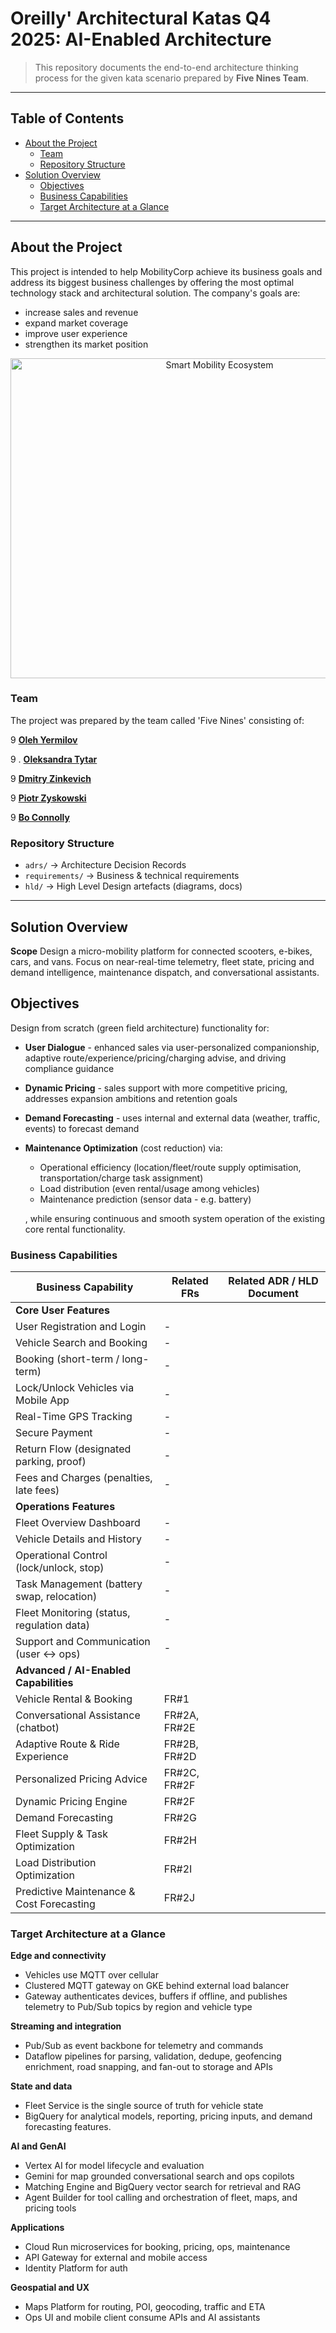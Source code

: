 # Oreilly' Architectural Katas Q4 2025: AI-Enabled Architecture
> This repository documents the end-to-end architecture thinking process for the given kata scenario prepared by **Five Nines Team**.

---
## Table of Contents

- [About the Project](#about-the-project)
  - [Team](#team)
  - [Repository Structure](#repository-structure)
- [Solution Overview](#solution-overview)
  - [Objectives](#objectives)
  - [Business Capabilities](#business-capabilities)
  - [Target Architecture at a Glance](#target-architecture-at-a-glance)

---
## About the Project

This project is intended to help MobilityCorp achieve its business goals and address its biggest business challenges by offering the most optimal technology stack and architectural solution. The company's goals are: 
- increase sales and revenue
- expand market coverage
- improve user experience
- strengthen its market position

<p align="center">
  <img width="653" height="512" alt="Smart Mobility Ecosystem" src="https://github.com/user-attachments/assets/782d6c68-edf7-4071-a86c-b9467cf36390">
</p>

### Team

The project was prepared by the team called 'Five Nines' consisting of:

9 **[Oleh Yermilov](https://www.linkedin.com/in/oleg-yermilov-49a389113/)**

9 . **[Oleksandra Tytar](https://www.linkedin.com/in/otytar/)**

9 **[Dmitry Zinkevich](https://www.linkedin.com/in/zinkevich/)**
    
9 **[Piotr Zyskowski](https://www.linkedin.com/in/piotr-zyskowski-80588329/)**

9 **[Bo Connolly](https://www.linkedin.com/in/boconnolly/)**

### Repository Structure

- `adrs/` → Architecture Decision Records 
- `requirements/` → Business & technical requirements
- `hld/` → High Level Design artefacts (diagrams, docs)
---
## Solution Overview
**Scope**
Design a micro-mobility platform for connected scooters, e-bikes, cars, and vans. Focus on near-real-time telemetry, fleet state, pricing and demand intelligence, maintenance dispatch, and conversational assistants. 

## Objectives

Design from scratch (green field architecture) functionality for:
- **User Dialogue** - enhanced sales via user-personalized companionship, adaptive route/experience/pricing/charging advise, and driving compliance guidance
- **Dynamic Pricing** - sales support with more competitive pricing, addresses expansion ambitions and retention goals
- **Demand Forecasting** - uses internal and external data (weather, traffic, events) to forecast demand
- **Maintenance Optimization** (cost reduction) via:
  - Operational efficiency (location/fleet/route supply optimisation, transportation/charge task assignment)
  - Load distribution (even rental/usage among vehicles)
  - Maintenance prediction (sensor data - e.g. battery)
 
  , while ensuring continuous and smooth system operation of the existing core rental functionality.

### Business Capabilities

| Business Capability                       | Related FRs         | Related ADR / HLD Document |
|-------------------------------------------|---------------------|----------------------------|
| **Core User Features**                    |                     |                            |
| User Registration and Login               | -                   |                            |
| Vehicle Search and Booking                | -                   |                            |
| Booking (short-term / long-term)          | -                   |                            |
| Lock/Unlock Vehicles via Mobile App       | -                   |                            |
| Real-Time GPS Tracking                    | -                   |                            |
| Secure Payment                            | -                   |                            |
| Return Flow (designated parking, proof)   | -                   |                            |
| Fees and Charges (penalties, late fees)   | -                   |                            |
| **Operations Features**                   |                     |                            |
| Fleet Overview Dashboard                  | -                   |                            |
| Vehicle Details and History               | -                   |                            |
| Operational Control (lock/unlock, stop)   | -                   |                            |
| Task Management (battery swap, relocation)| -                   |                            |
| Fleet Monitoring (status, regulation data)| -                   |                            |
| Support and Communication (user ↔ ops)    | -                   |                            |
| **Advanced / AI-Enabled Capabilities**    |                     |                            |
| Vehicle Rental & Booking                  | FR#1                |                            |
| Conversational Assistance (chatbot)       | FR#2A, FR#2E        |                            |
| Adaptive Route & Ride Experience          | FR#2B, FR#2D        |                            |
| Personalized Pricing Advice               | FR#2C, FR#2F        |                            |
| Dynamic Pricing Engine                    | FR#2F               |                            |
| Demand Forecasting                        | FR#2G               |                            |
| Fleet Supply & Task Optimization          | FR#2H               |                            |
| Load Distribution Optimization            | FR#2I               |                            |
| Predictive Maintenance & Cost Forecasting | FR#2J               |                            |

### Target Architecture at a Glance  

**Edge and connectivity**

- Vehicles use MQTT over cellular
- Clustered MQTT gateway on GKE behind external load balancer
- Gateway authenticates devices, buffers if offline, and publishes telemetry to Pub/Sub topics by region and vehicle type

**Streaming and integration**
- Pub/Sub as event backbone for telemetry and commands
- Dataflow pipelines for parsing, validation, dedupe, geofencing enrichment, road snapping, and fan-out to storage and APIs

**State and data**
- Fleet Service is the single source of truth for vehicle state
- BigQuery for analytical models, reporting, pricing inputs, and demand forecasting features.

**AI and GenAI**
- Vertex AI for model lifecycle and evaluation
- Gemini for map grounded conversational search and ops copilots
- Matching Engine and BigQuery vector search for retrieval and RAG
- Agent Builder for tool calling and orchestration of fleet, maps, and pricing tools

**Applications**
- Cloud Run microservices for booking, pricing, ops, maintenance
- API Gateway for external and mobile access
- Identity Platform for auth

**Geospatial and UX**
- Maps Platform for routing, POI, geocoding, traffic and ETA
- Ops UI and mobile client consume APIs and AI assistants
